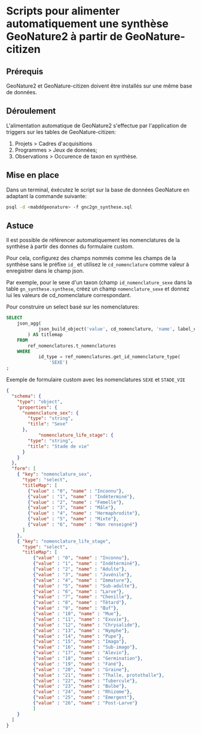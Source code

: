 # Scripts pour alimenter automatiquement une synthèse GeoNature2 à partir de GeoNature-citizen

## Prérequis

GeoNature2 et GeoNature-citizen doivent être installés sur une même base de données.

## Déroulement

L'alimentation automatique de GeoNature2 s'effectue par l'application de triggers sur les tables de GeoNature-citizen:

1. Projets > Cadres d'acquisitions
2. Programmes > Jeux de données;
3. Observations > Occurence de taxon en synthèse.

## Mise en place

Dans un terminal, éxécutez le script sur la base de données GeoNature en adaptant la commande suivante:

```bash
psql -d <mabddgeonature> -f gnc2gn_synthese.sql
```

## Astuce

Il est possible de référencer automatiquement les nomenclatures de la synthèse à partir des donnes du formulaire custom.

Pour cela, configurez des champs nommés comme les champs de la synthèse sans le préfixe `id_` et utilisez
le `cd_nomenclature` comme valeur à enregistrer dans le champ json.

Par exemple, pour le sexe d'un taxon (champ `id_nomenclature_sexe` dans la table `gn_synthese.synthese`, créez un
champ `nomenclature_sexe` et donnez lui les valeurs de cd_nomenclature correspondant.

Pour construire un select basé sur les nomenclatures:

```sql
SELECT
    json_agg(
            json_build_object('value', cd_nomenclature, 'name', label_default)
        ) AS titlemap
    FROM
        ref_nomenclatures.t_nomenclatures
    WHERE
            id_type = ref_nomenclatures.get_id_nomenclature_type(
                'SEXE')
;
```

Exemple de formulaire custom avec les nomenclatures `SEXE` et `STADE_VIE`

```json
{
  "schema": {
    "type": "object",
    "properties": {
      "nomenclature_sex": {
        "type": "string",
        "title": "Sexe"
      },
            "nomenclature_life_stage": {
        "type": "string",
        "title": "Stade de vie"
      }
    }
  },
  "form": [
    { "key": "nomenclature_sex",
      "type": "select",
      "titleMap": [
        {"value" : "0", "name" : "Inconnu"},
        {"value" : "1", "name" : "Indéterminé"},
        {"value" : "2", "name" : "Femelle"},
        {"value" : "3", "name" : "Mâle"},
        {"value" : "4", "name" : "Hermaphrodite"},
        {"value" : "5", "name" : "Mixte"},
        {"value" : "6", "name" : "Non renseigné"}
      ]
    },
    { "key": "nomenclature_life_stage",
      "type": "select",
      "titleMap": [
          {"value" : "0", "name" : "Inconnu"}, 
          {"value" : "1", "name" : "Indéterminé"}, 
          {"value" : "2", "name" : "Adulte"}, 
          {"value" : "3", "name" : "Juvénile"},
          {"value" : "4", "name" : "Immature"}, 
          {"value" : "5", "name" : "Sub-adulte"}, 
          {"value" : "6", "name" : "Larve"}, 
          {"value" : "7", "name" : "Chenille"}, 
          {"value" : "8", "name" : "Têtard"}, 
          {"value" : "9", "name" : "Œuf"}, 
          {"value" : "10", "name" : "Mue"}, 
          {"value" : "11", "name" : "Exuvie"}, 
          {"value" : "12", "name" : "Chrysalide"}, 
          {"value" : "13", "name" : "Nymphe"}, 
          {"value" : "14", "name" : "Pupe"}, 
          {"value" : "15", "name" : "Imago"}, 
          {"value" : "16", "name" : "Sub-imago"}, 
          {"value" : "17", "name" : "Alevin"}, 
          {"value" : "18", "name" : "Germination"}, 
          {"value" : "19", "name" : "Fané"}, 
          {"value" : "20", "name" : "Graine"}, 
          {"value" : "21", "name" : "Thalle, protothalle"}, 
          {"value" : "22", "name" : "Tubercule"}, 
          {"value" : "23", "name" : "Bulbe"}, 
          {"value" : "24", "name" : "Rhizome"}, 
          {"value" : "25", "name" : "Emergent"}, 
          {"value" : "26", "name" : "Post-Larve"}
          ] 
    }
  ]
}
```